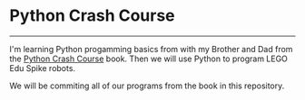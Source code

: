 # Python Crash Course
---
I'm learning Python progamming basics from with my Brother and Dad from the [Python Crash Course](https://www.amazon.com.au/Python-Crash-Course-Eric-Matthes/dp/1718502702) book. Then we will use Python to program LEGO Edu Spike robots.

We will be commiting all of our programs from the book in this repository.